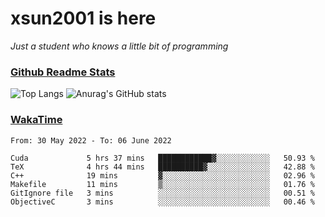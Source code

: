 # xsun2001 is here

*Just a student who knows a little bit of programming*

### [Github Readme Stats](https://github.com/anuraghazra/github-readme-stats)

![Top Langs](https://github-readme-stats.vercel.app/api/top-langs/?username=xsun2001&layout=compact&theme=radical) ![Anurag's GitHub stats](https://github-readme-stats.vercel.app/api?username=xsun2001&show_icons=true&theme=radical)

### [WakaTime](https://wakatime.com)

<!--START_SECTION:waka-->

```text
From: 30 May 2022 - To: 06 June 2022

Cuda             5 hrs 37 mins   ████████████▓░░░░░░░░░░░░   50.93 %
TeX              4 hrs 44 mins   ██████████▓░░░░░░░░░░░░░░   42.88 %
C++              19 mins         ▓░░░░░░░░░░░░░░░░░░░░░░░░   02.96 %
Makefile         11 mins         ▒░░░░░░░░░░░░░░░░░░░░░░░░   01.76 %
GitIgnore file   3 mins          ░░░░░░░░░░░░░░░░░░░░░░░░░   00.51 %
ObjectiveC       3 mins          ░░░░░░░░░░░░░░░░░░░░░░░░░   00.46 %
```

<!--END_SECTION:waka-->
